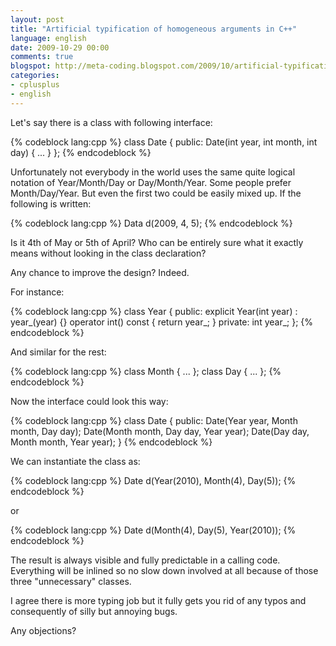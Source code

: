 ```yaml
---
layout: post
title: "Artificial typification of homogeneous arguments in C++"
language: english
date: 2009-10-29 00:00
comments: true
blogspot: http://meta-coding.blogspot.com/2009/10/artificial-typification-of-homogeneous.html
categories: 
- cplusplus
- english
---
```

Let's say there is a class with following interface:

{% codeblock lang:cpp %}
class Date {
 public:
  Date(int year, int month, int day) {
    ...
  }
};
{% endcodeblock %}

Unfortunately not everybody in the world uses the same quite logical notation of Year/Month/Day or Day/Month/Year. Some people prefer Month/Day/Year. But even the first two could be easily mixed up. If the following is written:

{% codeblock lang:cpp %}
Data d(2009, 4, 5);
{% endcodeblock %}

Is it 4th of May or 5th of April? Who can be entirely sure what it exactly means without looking in the class declaration?

Any chance to improve the design? Indeed.

For instance:

{% codeblock lang:cpp %}
class Year {
 public:
  explicit Year(int year) : year_(year) {}
  operator int() const { return year_; }
 private:
  int year_;
};
{% endcodeblock %}

And similar for the rest:

{% codeblock lang:cpp %}
class Month { ... };
class Day { ... };
{% endcodeblock %}

Now the interface could look this way:

{% codeblock lang:cpp %}
class Date {
 public:
   Date(Year year, Month month, Day day);
   Date(Month month, Day day, Year year);
   Date(Day day, Month month, Year year);
}
{% endcodeblock %}

We can instantiate the class as:

{% codeblock lang:cpp %}
Date d(Year(2010), Month(4), Day(5));
{% endcodeblock %}

or

{% codeblock lang:cpp %}
Date d(Month(4), Day(5), Year(2010));
{% endcodeblock %}

The result is always visible and fully predictable in a calling code. Everything will be inlined so no slow down involved at all because of those three "unnecessary" classes.

I agree there is more typing job but it fully gets you rid of any typos and consequently of silly but annoying bugs.

Any objections?
